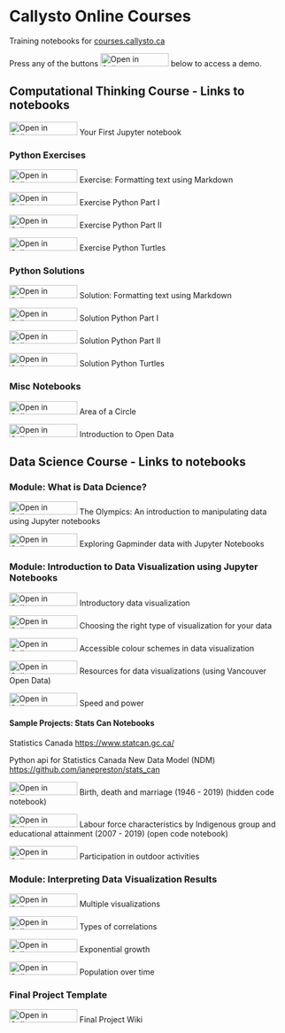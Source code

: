 # Callysto Online Courses

Training notebooks for [courses.callysto.ca](https://courses.callysto.ca)


Press any of the buttons <img src="https://raw.githubusercontent.com/callysto/curriculum-notebooks/master/open-in-callysto-button.svg?sanitize=true" width="123" height="24" alt="Open in Callysto"/> below to access a demo. 

## Computational Thinking Course - Links to notebooks

<a href="http://tinyurl.com/y8ycmhco" target="_blank"><img src="https://raw.githubusercontent.com/callysto/curriculum-notebooks/master/open-in-callysto-button.svg?sanitize=true" width="123" height="24" alt="Open in Callysto"/></a> Your First Jupyter notebook

### Python Exercises

<a href="http://tinyurl.com/yalp9vze" target="_blank"><img src="https://raw.githubusercontent.com/callysto/curriculum-notebooks/master/open-in-callysto-button.svg?sanitize=true" width="123" height="24" alt="Open in Callysto"/></a> Exercise: Formatting text using Markdown

<a href="http://tinyurl.com/yb46jj8t" target="_blank"><img src="https://raw.githubusercontent.com/callysto/curriculum-notebooks/master/open-in-callysto-button.svg?sanitize=true" width="123" height="24" alt="Open in Callysto"/></a> Exercise Python Part I

<a href="http://tinyurl.com/y72eo4pk" target="_blank"><img src="https://raw.githubusercontent.com/callysto/curriculum-notebooks/master/open-in-callysto-button.svg?sanitize=true" width="123" height="24" alt="Open in Callysto"/></a> Exercise Python Part II

<a href="http://tinyurl.com/y97k4c93" target="_blank"><img src="https://raw.githubusercontent.com/callysto/curriculum-notebooks/master/open-in-callysto-button.svg?sanitize=true" width="123" height="24" alt="Open in Callysto"/></a> Exercise Python Turtles

### Python Solutions

<a href="http://tinyurl.com/y7htxpg2" target="_blank"><img src="https://raw.githubusercontent.com/callysto/curriculum-notebooks/master/open-in-callysto-button.svg?sanitize=true" width="123" height="24" alt="Open in Callysto"/></a> Solution: Formatting text using Markdown

<a href="http://tinyurl.com/y7nxpwct" target="_blank"><img src="https://raw.githubusercontent.com/callysto/curriculum-notebooks/master/open-in-callysto-button.svg?sanitize=true" width="123" height="24" alt="Open in Callysto"/></a> Solution Python Part I

<a href="http://tinyurl.com/yb3b9t3u" target="_blank"><img src="https://raw.githubusercontent.com/callysto/curriculum-notebooks/master/open-in-callysto-button.svg?sanitize=true" width="123" height="24" alt="Open in Callysto"/></a> Solution Python Part II

<a href="http://tinyurl.com/yd9bwqpc" target="_blank"><img src="https://raw.githubusercontent.com/callysto/curriculum-notebooks/master/open-in-callysto-button.svg?sanitize=true" width="123" height="24" alt="Open in Callysto"/></a> Solution Python Turtles

### Misc Notebooks

<a href="http://tinyurl.com/ybwnc594" target="_blank"><img src="https://raw.githubusercontent.com/callysto/curriculum-notebooks/master/open-in-callysto-button.svg?sanitize=true" width="123" height="24" alt="Open in Callysto"/></a> Area of a Circle

<a href="http://tinyurl.com/ybfzg48o" target="_blank"><img src="https://raw.githubusercontent.com/callysto/curriculum-notebooks/master/open-in-callysto-button.svg?sanitize=true" width="123" height="24" alt="Open in Callysto"/></a> Introduction to Open Data

## Data Science Course - Links to notebooks 

### Module: What is Data Dcience?

<a href="http://tinyurl.com/y8c4kjv2" target="_blank"><img src="https://raw.githubusercontent.com/callysto/curriculum-notebooks/master/open-in-callysto-button.svg?sanitize=true" width="123" height="24" alt="Open in Callysto"/></a> The Olympics: An introduction to manipulating data using Jupyter notebooks

<a href="http://tinyurl.com/yca4n393" target="_blank"><img src="https://raw.githubusercontent.com/callysto/curriculum-notebooks/master/open-in-callysto-button.svg?sanitize=true" width="123" height="24" alt="Open in Callysto"/></a> Exploring Gapminder data with Jupyter Notebooks


### Module: Introduction to Data Visualization using Jupyter Notebooks

<a href="http://tinyurl.com/ybtokxdv" target="_blank"><img src="https://raw.githubusercontent.com/callysto/curriculum-notebooks/master/open-in-callysto-button.svg?sanitize=true" width="123" height="24" alt="Open in Callysto"/></a> Introductory data visualization 

<a href="http://tinyurl.com/ybpwr28n" target="_blank"><img src="https://raw.githubusercontent.com/callysto/curriculum-notebooks/master/open-in-callysto-button.svg?sanitize=true" width="123" height="24" alt="Open in Callysto"/></a> Choosing the right type of visualization for your data

<a href="http://tinyurl.com/yd8x9bnx" target="_blank"><img src="https://raw.githubusercontent.com/callysto/curriculum-notebooks/master/open-in-callysto-button.svg?sanitize=true" width="123" height="24" alt="Open in Callysto"/></a> Accessible colour schemes in data visualization

<a href="http://tinyurl.com/ycmfeyvy" target="_blank"><img src="https://raw.githubusercontent.com/callysto/curriculum-notebooks/master/open-in-callysto-button.svg?sanitize=true" width="123" height="24" alt="Open in Callysto"/></a> Resources for data visualizations (using Vancouver Open Data)

<a href="http://tinyurl.com/y9ye8rs9" target="_blank"><img src="https://raw.githubusercontent.com/callysto/curriculum-notebooks/master/open-in-callysto-button.svg?sanitize=true" width="123" height="24" alt="Open in Callysto"/></a> Speed and power

#### Sample Projects: Stats Can Notebooks

Statistics Canada https://www.statcan.gc.ca/ 

Python api for Statistics Canada New Data Model (NDM) https://github.com/ianepreston/stats_can

<a href="http://tinyurl.com/y9vw7vnr" target="_blank"><img src="https://raw.githubusercontent.com/callysto/curriculum-notebooks/master/open-in-callysto-button.svg?sanitize=true" width="123" height="24" alt="Open in Callysto"/></a> Birth, death and marriage (1946 - 2019) (hidden code notebook)

<a href="http://tinyurl.com/y7x7nwz9" target="_blank"><img src="https://raw.githubusercontent.com/callysto/curriculum-notebooks/master/open-in-callysto-button.svg?sanitize=true" width="123" height="24" alt="Open in Callysto"/></a> Labour force characteristics by Indigenous group and educational attainment (2007 - 2019) (open code notebook)

<a href="http://tinyurl.com/y7e9ybh5" target="_blank"><img src="https://raw.githubusercontent.com/callysto/curriculum-notebooks/master/open-in-callysto-button.svg?sanitize=true" width="123" height="24" alt="Open in Callysto"/></a> Participation in outdoor activities


### Module: Interpreting Data Visualization Results

<a href="http://tinyurl.com/y8598woa" target="_blank"><img src="https://raw.githubusercontent.com/callysto/curriculum-notebooks/master/open-in-callysto-button.svg?sanitize=true" width="123" height="24" alt="Open in Callysto"/></a> Multiple visualizations

<a href="http://tinyurl.com/y8ds7x8x" target="_blank"><img src="https://raw.githubusercontent.com/callysto/curriculum-notebooks/master/open-in-callysto-button.svg?sanitize=true" width="123" height="24" alt="Open in Callysto"/></a> Types of correlations

<a href="http://tinyurl.com/y8ys364e" target="_blank"><img src="https://raw.githubusercontent.com/callysto/curriculum-notebooks/master/open-in-callysto-button.svg?sanitize=true" width="123" height="24" alt="Open in Callysto"/></a> Exponential growth

<a href="http://tinyurl.com/y6vronqn" target="_blank"><img src="https://raw.githubusercontent.com/callysto/curriculum-notebooks/master/open-in-callysto-button.svg?sanitize=true" width="123" height="24" alt="Open in Callysto"/></a> Population over time


### Final Project Template 

<a href="http://tinyurl.com/ycadxn24" target="_blank"><img src="https://raw.githubusercontent.com/callysto/curriculum-notebooks/master/open-in-callysto-button.svg?sanitize=true" width="123" height="24" alt="Open in Callysto"/></a>  Final Project Wiki

